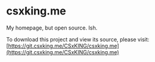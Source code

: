 # csxking.me
My homepage, but open source. Ish.

To download this project and view its source, please visit: [https://git.csxking.me/CSxKING/csxking.me](https://git.csxking.me/CSxKING/csxking.me)
